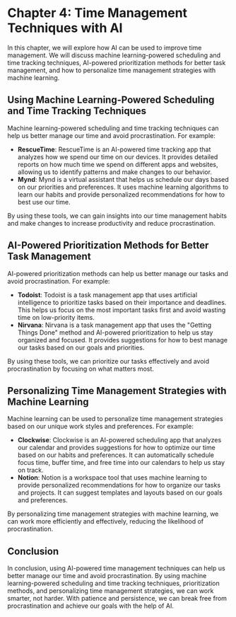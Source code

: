 Chapter 4: Time Management Techniques with AI
=============================================

In this chapter, we will explore how AI can be used to improve time management. We will discuss machine learning-powered scheduling and time tracking techniques, AI-powered prioritization methods for better task management, and how to personalize time management strategies with machine learning.

Using Machine Learning-Powered Scheduling and Time Tracking Techniques
----------------------------------------------------------------------

Machine learning-powered scheduling and time tracking techniques can help us better manage our time and avoid procrastination. For example:

* **RescueTime**: RescueTime is an AI-powered time tracking app that analyzes how we spend our time on our devices. It provides detailed reports on how much time we spend on different apps and websites, allowing us to identify patterns and make changes to our behavior.
* **Mynd**: Mynd is a virtual assistant that helps us schedule our days based on our priorities and preferences. It uses machine learning algorithms to learn our habits and provide personalized recommendations for how to best use our time.

By using these tools, we can gain insights into our time management habits and make changes to increase productivity and reduce procrastination.

AI-Powered Prioritization Methods for Better Task Management
------------------------------------------------------------

AI-powered prioritization methods can help us better manage our tasks and avoid procrastination. For example:

* **Todoist**: Todoist is a task management app that uses artificial intelligence to prioritize tasks based on their importance and deadlines. This helps us focus on the most important tasks first and avoid wasting time on low-priority items.
* **Nirvana**: Nirvana is a task management app that uses the "Getting Things Done" method and AI-powered prioritization to help us stay organized and focused. It provides suggestions for how to best manage our tasks based on our goals and priorities.

By using these tools, we can prioritize our tasks effectively and avoid procrastination by focusing on what matters most.

Personalizing Time Management Strategies with Machine Learning
--------------------------------------------------------------

Machine learning can be used to personalize time management strategies based on our unique work styles and preferences. For example:

* **Clockwise**: Clockwise is an AI-powered scheduling app that analyzes our calendar and provides suggestions for how to optimize our time based on our habits and preferences. It can automatically schedule focus time, buffer time, and free time into our calendars to help us stay on track.
* **Notion**: Notion is a workspace tool that uses machine learning to provide personalized recommendations for how to organize our tasks and projects. It can suggest templates and layouts based on our goals and preferences.

By personalizing time management strategies with machine learning, we can work more efficiently and effectively, reducing the likelihood of procrastination.

Conclusion
----------

In conclusion, using AI-powered time management techniques can help us better manage our time and avoid procrastination. By using machine learning-powered scheduling and time tracking techniques, prioritization methods, and personalizing time management strategies, we can work smarter, not harder. With patience and persistence, we can break free from procrastination and achieve our goals with the help of AI.
